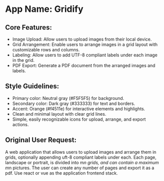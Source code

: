 # **App Name**: Gridify

## Core Features:

- Image Upload: Allow users to upload images from their local device.
- Grid Arrangement: Enable users to arrange images in a grid layout with customizable rows and columns.
- Labeling: Allow users to add UTF-8 compliant labels under each image in the grid.
- PDF Export: Generate a PDF document from the arranged images and labels.

## Style Guidelines:

- Primary color: Neutral gray (#F5F5F5) for background.
- Secondary color: Dark gray (#333333) for text and borders.
- Accent: Orange (#f4511e) for interactive elements and highlights.
- Clean and minimal layout with clear grid lines.
- Simple, easily recognizable icons for upload, arrange, and export actions.

## Original User Request:
A web application that allows users to upload images and arrange them in grids, optionally appending uft-8 compliant labels under each. Each page, landscape or portrait, is divided into m*n grids, and can contain a maximum m*n pictures. The user can create any number of pages and export it as a pdf. Use react or vue as the application frontend stack.
  